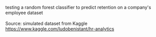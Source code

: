 testing a random forest classifier to predict retention on a company's employee dataset<br><br>
Source: simulated dataset from Kaggle https://www.kaggle.com/ludobenistant/hr-analytics
